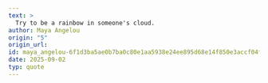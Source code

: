 ```yaml
---
text: >
  Try to be a rainbow in someone's cloud.
author: Maya Angelou
origin: "5"
origin_url: 
id: maya_angelou-6f1d3ba5ae0b7ba0c80e1aa5938e24ee895d68e14f850e3accf04f3442a68302
date: 2025-09-02
typ: quote
---
```

